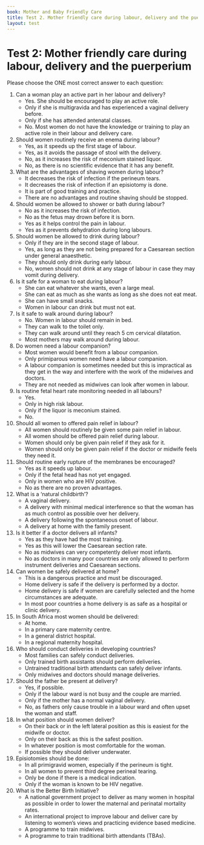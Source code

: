 ```yaml
---
book: Mother and Baby Friendly Care
title: Test 2. Mother friendly care during labour, delivery and the puerperium
layout: test
---
```


# Test 2: Mother friendly care during labour, delivery and the puerperium

Please choose the ONE most correct answer to each question:

1.	Can a woman play an active part in her labour and delivery?
	+	Yes. She should be encouraged to play an active role.
	-	Only if she is multigravida and has experienced a vaginal delivery before.
	-	Only if she has attended antenatal classes.
	-	No. Most women do not have the knowledge or training to play an active role in their labour and delivery care.
2.	Should women routinely receive an enema during labour?
	-	Yes, as it speeds up the first stage of labour.
	-	Yes, as it avoids the passage of stool with the delivery.
	-	No, as it increases the risk of meconium stained liquor.
	+	No, as there is no scientific evidence that it has any benefit.
3.	What are the advantages of shaving women during labour?
	-	It decreases the risk of infection if the perineum tears.
	-	It decreases the risk of infection if an episiotomy is done.
	-	It is part of good training and practice.
	+	There are no advantages and routine shaving should be stopped.
4.	Should women be allowed to shower or bath during labour?
	-	No as it increases the risk of infection.
	-	No as the fetus may drown before it is born.
	+	Yes as it helps control the pain in labour.
	-	Yes as it prevents dehydration during long labours.
5.	Should women be allowed to drink during labour?
	-	Only if they are in the second stage of labour.
	+	Yes, as long as they are not being prepared for a Caesarean section under general anaesthetic.
	-	They should only drink during early labour.
	-	No, women should not drink at any stage of labour in case they may vomit during delivery.
6.	Is it safe for a woman to eat during labour?
	-	She can eat whatever she wants, even a large meal.
	-	She can eat as much as she wants as long as she does not eat meat.
	+	She can have small snacks.
	-	Women in labour can drink but must not eat.
7.	Is it safe to walk around during labour?
	-	No. Women in labour should remain in bed.
	-	They can walk to the toilet only.
	-	They can walk around until they reach 5 cm cervical dilatation.
	+	Most mothers may walk around during labour.
8.	Do women need a labour companion?
	+	Most women would benefit from a labour companion.
	-	Only primiparous women need have a labour companion.
	-	A labour companion is sometimes needed but this is impractical as they get in the way and interfere with the work of the midwives and doctors.
	-	They are not needed as midwives can look after women in labour.
9.	Is routine fetal heart rate monitoring needed in all labours?
	+	Yes.
	-	Only in high risk labour.
	-	Only if the liquor is meconium stained.
	-	No.
10.	Should all women to offered pain relief in labour?
	-	All women should routinely be given some pain relief in labour.
	+	All women should be offered pain relief during labour.
	-	Women should only be given pain relief if they ask for it.
	-	Women should only be given pain relief if the doctor or midwife feels they need it.
11.	Should routine early rupture of the membranes be encouraged?
	-	Yes as it speeds up labour.
	-	Only if the fetal head has not yet engaged.
	-	Only in women who are HIV positive.
	+	No as there are no proven advantages.
12.	What is a ‘natural childbirth’?
	-	A vaginal delivery.
	+	A delivery with minimal medical interference so that the woman has as much control as possible over her delivery.
	-	A delivery following the spontaneous onset of labour.
	-	A delivery at home with the family present.
13.	Is it better if a doctor delivers all infants?
	-	Yes as they have had the most training.
	-	Yes as this will lower the Caesarean section rate.
	+	No as midwives can very competently deliver most infants.
	-	No as doctors in many poor countries are only allowed to perform instrument deliveries and Caesarean sections.
14.	Can women be safely delivered at home?
	-	This is a dangerous practice and must be discouraged.
	-	Home delivery is safe if the delivery is performed by a doctor.
	+	Home delivery is safe if women are carefully selected and the home circumstances are adequate.
	-	In most poor countries a home delivery is as safe as a hospital or clinic delivery.
15.	In South Africa most women should be delivered:
	-	At home.
	+	In a primary care maternity centre.
	-	In a general district hospital.
	-	In a regional maternity hospital.
16.	Who should conduct deliveries in developing countries?
	-	Most families can safely conduct deliveries.
	+	Only trained birth assistants should perform deliveries.
	-	Untrained traditional birth attendants can safely deliver infants.
	-	Only midwives and doctors should manage deliveries.
17.	Should the father be present at delivery?
	+	Yes, if possible.
	-	Only if the labour ward is not busy and the couple are married.
	-	Only if the mother has a normal vaginal delivery.
	-	No, as fathers only cause trouble in a labour ward and often upset the woman and staff.
18.	In what position should women deliver?
	-	On their back or in the left lateral position as this is easiest for the midwife or doctor.
	-	Only on their back as this is the safest position.
	+	In whatever position is most comfortable for the woman.
	-	If possible they should deliver underwater.
19.	Episiotomies should be done:
	-	In all primigravid women, especially if the perineum is tight.
	-	In all women to prevent third degree perineal tearing.
	+	Only be done if there is a medical indication.
	-	Only if the woman is known to be HIV negative.
20.	What is the Better Birth Initiative?
	-	A national government project to deliver as many women in hospital as possible in order to lower the maternal and perinatal mortality rates.
	+	An international project to improve labour and deliver care by listening to women’s views and practicing evidence based medicine.
	-	A programme to train midwives.
	-	A programme to train traditional birth attendants (TBAs).
